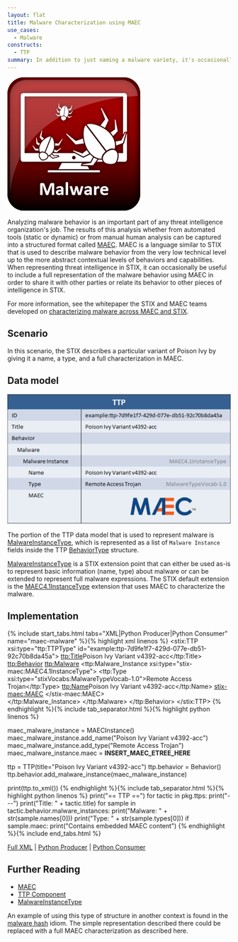 ```yaml
---
layout: flat
title: Malware Characterization using MAEC
use_cases:
  - Malware
constructs:
  - TTP
summary: In addition to just naming a malware variety, it's occasionally useful to describe that malware's detailed behavior in a structured format. [Malware Attribute Enumeration and Characterization (MAEC)](https://maecproject.github.io/) is a structured language for representing malware behavior and can be used within the STIX TTP construct to describe a detailed characterization of the malware for use in the broader context of campaigns, threat actors, indicators, incidents and exploit targets. This idiom describes the use of the TTP structure to carry a MAEC malware characterization and can serve as a building block to creating related TTPs in the use cases mentioned previously.
---
```


<img src="/images/Malware.png" class="component-img" alt="Malware Icon" />

Analyzing malware behavior is an important part of any threat intelligence organization's job. The results of this analysis whether from automated tools (static or dynamic) or from manual human analysis can be captured into a structured format called [MAEC](https://maecproject.github.io/). MAEC is a language similar to STIX that is used to describe malware behavior from the very low technical level up to the more abstract contextual levels of behaviors and capabilities. When representing threat intelligence in STIX, it can occasionally be useful to include a full representation of the malware behavior using MAEC in order to share it with other parties or relate its behavior to other pieces of intelligence in STIX.

For more information, see the whitepaper the STIX and MAEC teams developed on [characterizing malware across MAEC and STIX](/about/Characterizing_Malware_MAEC_and_STIX_v1.0.pdf).

## Scenario

In this scenario, the STIX describes a particular variant of Poison Ivy by giving it a name, a type, and a full characterization in MAEC.

## Data model

<img src="diagram.png" alt="Malware characterization in MAEC" class="aside-text"/>

The portion of the TTP data model that is used to represent malware is [MalwareInstanceType](/data-model/{{site.current_version}}/ttp/MalwareInstanceType), which is represented as a list of `Malware Instance` fields inside the TTP [BehaviorType](/data-model/{{site.current_version}}/ttp/BehaviorType) structure.

[MalwareInstanceType](/data-model/{{site.current_version}}/ttp/MalwareInstanceType) is a STIX extension point that can either be used as-is to represent basic information (name, type) about malware or can be extended to represent full malware expressions. The STIX default extension is the [MAEC4.1InstanceType](/data-model/{{site.current_version}}/stix-maec/MAEC4.1InstanceType) extension that uses MAEC to characterize the malware.

## Implementation

{% include start_tabs.html tabs="XML|Python Producer|Python Consumer" name="maec-malware" %}{% highlight xml linenos %}
<stix:TTP xsi:type="ttp:TTPType" id="example:ttp-7d9fe1f7-429d-077e-db51-92c70b8da45a">
    <ttp:Title>Poison Ivy Variant v4392-acc</ttp:Title>
    <ttp:Behavior>
        <ttp:Malware>
            <ttp:Malware_Instance xsi:type="stix-maec:MAEC4.1InstanceType">
                <ttp:Type xsi:type="stixVocabs:MalwareTypeVocab-1.0">Remote Access Trojan</ttp:Type>
                <ttp:Name>Poison Ivy Variant v4392-acc</ttp:Name>
                <stix-maec:MAEC>
                    <!-- MAEC Content Here -->
                </stix-maec:MAEC>                        
            </ttp:Malware_Instance>
        </ttp:Malware>
    </ttp:Behavior>
</stix:TTP>
{% endhighlight %}{% include tab_separator.html %}{% highlight python linenos %}

maec_malware_instance = MAECInstance()
maec_malware_instance.add_name("Poison Ivy Variant v4392-acc")
maec_malware_instance.add_type("Remote Access Trojan")
maec_malware_instance.maec = __INSERT_MAEC_ETREE_HERE__

ttp = TTP(title="Poison Ivy Variant v4392-acc")
ttp.behavior = Behavior()
ttp.behavior.add_malware_instance(maec_malware_instance)

print(ttp.to_xml())
{% endhighlight %}{% include tab_separator.html %}{% highlight python linenos %}
print("== TTP ==")
for tactic in pkg.ttps:
    print("---")
    print("Title: " + tactic.title)
    for sample in tactic.behavior.malware_instances:
        print("Malware: " + str(sample.names[0]))
        print("Type: " + str(sample.types[0]))
        if sample.maec:
            print("Contains embedded MAEC content")
{% endhighlight %}{% include end_tabs.html %}

[Full XML](malware-characterization-using-maec.xml) | [Python Producer](malware-characterization-using-maec_producer.py) | [Python Consumer](malware-characterization-using-maec_consumer.py)

## Further Reading

* [MAEC](https://maecproject.github.io/)
* [TTP Component](/data-model/{{site.current_version}}/ttp/TTPType)
* [MalwareInstanceType](/data-model/{{site.current_version}}/ttp/MalwareInstanceType)

An example of using this type of structure in another context is found in the [malware hash](../malware-hash) idiom. The simple representation described there could be replaced with a full MAEC characterization as described here.
